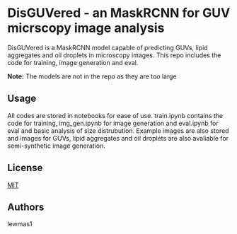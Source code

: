 # DisGUVered - an MaskRCNN for GUV micrscopy image analysis

DisGUVered is a MaskRCNN model capable of predicting GUVs, lipid aggregates and oil droplets in microscopy images. This repo includes the code for training, image generation and eval.

**Note:** The models are not in the repo as they are too large

## Usage
All codes are stored in notebooks for ease of use. train.ipynb contains the code for training, img_gen.ipynb for image generation and eval.ipynb for eval and basic analysis of size distrubution. Example images are also stored and images for GUVs, lipid aggregates and oil droplets are also avaliable for semi-synthetic image generation.

## License
[MIT](https://choosealicense.com/licenses/mit/)

## Authors
lewmas1